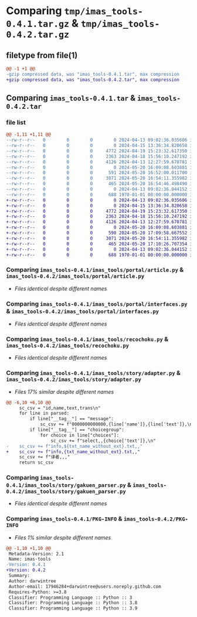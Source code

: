 # Comparing `tmp/imas_tools-0.4.1.tar.gz` & `tmp/imas_tools-0.4.2.tar.gz`

## filetype from file(1)

```diff
@@ -1 +1 @@
-gzip compressed data, was "imas_tools-0.4.1.tar", max compression
+gzip compressed data, was "imas_tools-0.4.2.tar", max compression
```

## Comparing `imas_tools-0.4.1.tar` & `imas_tools-0.4.2.tar`

### file list

```diff
@@ -1,11 +1,11 @@
--rw-r--r--   0        0        0        0 2024-04-13 09:02:36.035606 imas_tools-0.4.1/imas_tools/__init__.py
--rw-r--r--   0        0        0        0 2024-04-15 13:36:34.820658 imas_tools-0.4.1/imas_tools/portal/__init__.py
--rw-r--r--   0        0        0     4772 2024-04-19 15:23:32.617350 imas_tools-0.4.1/imas_tools/portal/article.py
--rw-r--r--   0        0        0     2363 2024-04-18 15:56:10.247192 imas_tools-0.4.1/imas_tools/portal/interfaces.py
--rw-r--r--   0        0        0     4126 2024-04-13 12:27:59.670781 imas_tools-0.4.1/imas_tools/recochoku.py
--rw-r--r--   0        0        0        0 2024-05-20 16:09:08.603881 imas_tools-0.4.1/imas_tools/story/__init__.py
--rw-r--r--   0        0        0      591 2024-05-20 16:52:00.011700 imas_tools-0.4.1/imas_tools/story/adapter.py
--rw-r--r--   0        0        0     3071 2024-05-20 16:54:11.355982 imas_tools-0.4.1/imas_tools/story/gakuen_parser.py
--rw-r--r--   0        0        0      465 2024-05-20 16:54:46.498490 imas_tools-0.4.1/pyproject.toml
--rw-r--r--   0        0        0        0 2024-04-13 09:02:36.044152 imas_tools-0.4.1/README.md
--rw-r--r--   0        0        0      688 1970-01-01 00:00:00.000000 imas_tools-0.4.1/PKG-INFO
+-rw-r--r--   0        0        0        0 2024-04-13 09:02:36.035606 imas_tools-0.4.2/imas_tools/__init__.py
+-rw-r--r--   0        0        0        0 2024-04-15 13:36:34.820658 imas_tools-0.4.2/imas_tools/portal/__init__.py
+-rw-r--r--   0        0        0     4772 2024-04-19 15:23:32.617350 imas_tools-0.4.2/imas_tools/portal/article.py
+-rw-r--r--   0        0        0     2363 2024-04-18 15:56:10.247192 imas_tools-0.4.2/imas_tools/portal/interfaces.py
+-rw-r--r--   0        0        0     4126 2024-04-13 12:27:59.670781 imas_tools-0.4.2/imas_tools/recochoku.py
+-rw-r--r--   0        0        0        0 2024-05-20 16:09:08.603881 imas_tools-0.4.2/imas_tools/story/__init__.py
+-rw-r--r--   0        0        0      590 2024-05-20 17:09:58.667552 imas_tools-0.4.2/imas_tools/story/adapter.py
+-rw-r--r--   0        0        0     3071 2024-05-20 16:54:11.355982 imas_tools-0.4.2/imas_tools/story/gakuen_parser.py
+-rw-r--r--   0        0        0      465 2024-05-20 17:10:26.707354 imas_tools-0.4.2/pyproject.toml
+-rw-r--r--   0        0        0        0 2024-04-13 09:02:36.044152 imas_tools-0.4.2/README.md
+-rw-r--r--   0        0        0      688 1970-01-01 00:00:00.000000 imas_tools-0.4.2/PKG-INFO
```

### Comparing `imas_tools-0.4.1/imas_tools/portal/article.py` & `imas_tools-0.4.2/imas_tools/portal/article.py`

 * *Files identical despite different names*

### Comparing `imas_tools-0.4.1/imas_tools/portal/interfaces.py` & `imas_tools-0.4.2/imas_tools/portal/interfaces.py`

 * *Files identical despite different names*

### Comparing `imas_tools-0.4.1/imas_tools/recochoku.py` & `imas_tools-0.4.2/imas_tools/recochoku.py`

 * *Files identical despite different names*

### Comparing `imas_tools-0.4.1/imas_tools/story/adapter.py` & `imas_tools-0.4.2/imas_tools/story/adapter.py`

 * *Files 17% similar despite different names*

```diff
@@ -6,10 +6,10 @@
     sc_csv = "id,name,text,trans\n"
     for line in parsed:
         if line["__tag__"] == "message":
             sc_csv += f"0000000000000,{line['name']},{line['text']},\n"
         if line["__tag__"] == "choicegroup":
             for choice in line["choices"]:
                 sc_csv += f"select,,{choice['text']},\n"
-    sc_csv += f"info,${txt_name_without_ext}.txt,,"
+    sc_csv += f"info,{txt_name_without_ext}.txt,,"
     sc_csv += f"译者,,,"
     return sc_csv
```

### Comparing `imas_tools-0.4.1/imas_tools/story/gakuen_parser.py` & `imas_tools-0.4.2/imas_tools/story/gakuen_parser.py`

 * *Files identical despite different names*

### Comparing `imas_tools-0.4.1/PKG-INFO` & `imas_tools-0.4.2/PKG-INFO`

 * *Files 1% similar despite different names*

```diff
@@ -1,10 +1,10 @@
 Metadata-Version: 2.1
 Name: imas-tools
-Version: 0.4.1
+Version: 0.4.2
 Summary: 
 Author: darwintree
 Author-email: 17946284+darwintree@users.noreply.github.com
 Requires-Python: >=3.8
 Classifier: Programming Language :: Python :: 3
 Classifier: Programming Language :: Python :: 3.8
 Classifier: Programming Language :: Python :: 3.9
```

